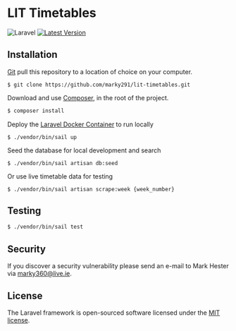 # LIT Timetables
![Laravel](https://github.com/marky291/lit-timetables/workflows/Laravel/badge.svg)
[![Latest Version](https://img.shields.io/github/v/release/marky291/lit-timetable.svg?style=flat-square)](https://github.com/marky291/lit-timetable/releases)

## Installation

[Git](https://git-scm.com/) pull this repository to a location of choice on your computer.
```
$ git clone https://github.com/marky291/lit-timetables.git
```

Download and use [Composer](https://getcomposer.org/), in the root of the project.

``` bash
$ composer install
```

Deploy the [Laravel Docker Container](https://laravel.com/docs/8.x/sail) to run locally
```
$ ./vendor/bin/sail up
```

Seed the database for local development and search
```
$ ./vendor/bin/sail artisan db:seed
```

Or use live timetable data for testing
```
$ ./vendor/bin/sail artisan scrape:week {week_number}
```

## Testing

``` bash
$ ./vendor/bin/sail test
```

## Security
If you discover a security vulnerability please send an e-mail to Mark Hester via [marky360@live.ie](mailto:marky360@live.ie).

## License
The Laravel framework is open-sourced software licensed under the [MIT license](https://opensource.org/licenses/MIT).
